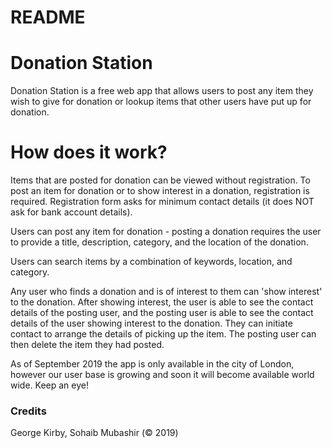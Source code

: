 # README

# Donation Station

Donation Station is a free web app that allows users to post any item they wish to give for donation or lookup items that other users have put up for donation.

# How does it work?

Items that are posted for donation can be viewed without registration. To post an item for donation or to show interest in a donation, registration is required. Registration form asks for minimum contact details (it does NOT ask for bank account details).

Users can post any item for donation - posting a donation requires the user to provide a title, description, category, and the location of the donation. 

Users can search items by a combination of keywords, location, and category. 

Any user who finds a donation and is of interest to them can 'show interest' to the donation. After showing interest, the user is able to see the contact details of the posting user, and the posting user is able to see the contact details of the user showing interest to the donation. They can initiate contact to arrange the details of picking up the item. The posting user can then delete the item they had posted.

As of September 2019 the app is only available in the city of London, however our user base is growing and soon it will become available world wide. Keep an eye!

### Credits

George Kirby, Sohaib Mubashir (© 2019)